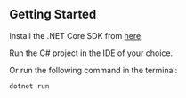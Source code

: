 ## Getting Started

Install the .NET Core SDK from [here](https://dotnet.microsoft.com/download).

Run the C# project in the IDE of your choice.

Or run the following command in the terminal:

```bash
dotnet run
```